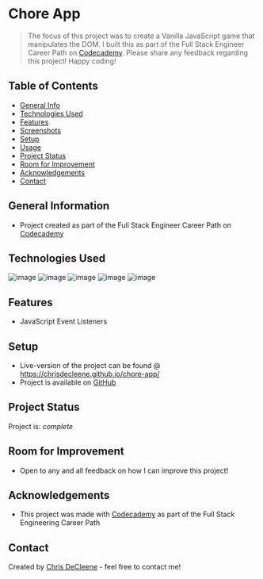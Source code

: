 # Chore App
> The focus of this project was to create a Vanilla JavaScript game that manipulates the DOM. I built this as part of the Full Stack Engineer Career Path on [Codecademy](https://www.codecademy.com/learn). Please share any feedback regarding this project! Happy coding!

## Table of Contents
* [General Info](#general-information)
* [Technologies Used](#technologies-used)
* [Features](#features)
* [Screenshots](#screenshots)
* [Setup](#setup)
* [Usage](#usage)
* [Project Status](#project-status)
* [Room for Improvement](#room-for-improvement)
* [Acknowledgements](#acknowledgements)
* [Contact](#contact)
<!-- * [License](#license) -->


## General Information
- Project created as part of the Full Stack Engineer Career Path on [Codecademy](https://www.codecademy.com/learn)


## Technologies Used
![image](https://img.icons8.com/color/48/000000/javascript--v1.png) ![image](https://img.icons8.com/color/50/000000/html-5--v1.png) ![image](https://img.icons8.com/color/48/000000/css3.png) ![image](https://img.icons8.com/color/48/000000/git.png) ![image](https://img.icons8.com/fluent/48/000000/github.png)



## Features
- JavaScript Event Listeners


<!-- ## Screenshots -->
<!-- If you have screenshots you'd like to share, include them here. -->


## Setup
- Live-version of the project can be found @ https://chrisdecleene.github.io/chore-app/
- Project is available on [GitHub](https://github.com/ChrisDeCleene/chore-app.git)


## Project Status
Project is: _complete_


## Room for Improvement

- Open to any and all feedback on how I can improve this project!


## Acknowledgements
- This project was made with [Codecademy](https://www.codecademy.com/) as part of the Full Stack Engineering Career Path


## Contact
Created by [Chris DeCleene](https://chrisdecleene.github.io/) - feel free to contact me!



<!-- Optional -->
<!-- ## License -->
<!-- This project is open source and available under the [... License](). -->